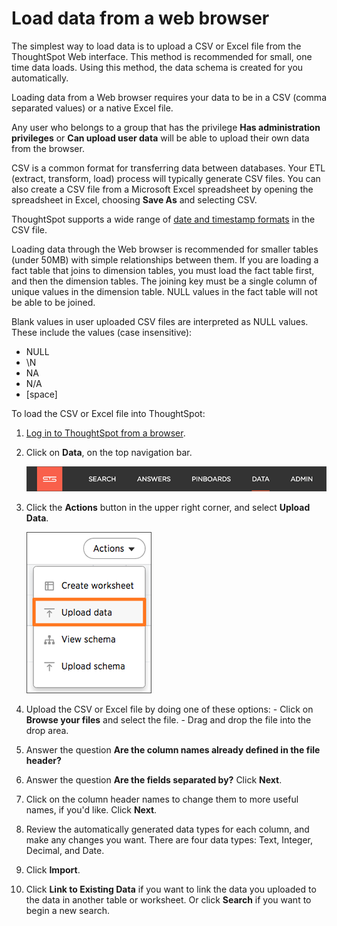 # Load data from a web browser

The simplest way to load data is to upload a CSV or Excel file from the ThoughtSpot Web interface. This method is recommended for small, one time data loads. Using this method, the data schema is created for you automatically.

Loading data from a Web browser requires your data to be in a CSV \(comma separated values\) or a native Excel file.

Any user who belongs to a group that has the privilege **Has administration privileges** or **Can upload user data** will be able to upload their own data from the browser.

CSV is a common format for transferring data between databases. Your ETL \(extract, transform, load\) process will typically generate CSV files. You can also create a CSV file from a Microsoft Excel spreadsheet by opening the spreadsheet in Excel, choosing **Save As** and selecting CSV.

ThoughtSpot supports a wide range of [date and timestamp formats](../reference/date_formats_for_loading.html#) in the CSV file.

Loading data through the Web browser is recommended for smaller tables \(under 50MB\) with simple relationships between them. If you are loading a fact table that joins to dimension tables, you must load the fact table first, and then the dimension tables. The joining key must be a single column of unique values in the dimension table. NULL values in the fact table will not be able to be joined.

Blank values in user uploaded CSV files are interpreted as NULL values. These include the values \(case insensitive\):

-   NULL
-   \\N
-   NA
-   N/A
-   \[space\]

To load the CSV or Excel file into ThoughtSpot:

1.   [Log in to ThoughtSpot from a browser](../setup/accessing.html#). 
2.   Click on **Data**, on the top navigation bar. 

     ![](../../shared/conrefs/../../images/data_icon.png "Data") 

3.   Click the **Actions** button in the upper right corner, and select **Upload Data**. 

     ![](../../images/new_imported_data.png "Upload data") 

4.   Upload the CSV or Excel file by doing one of these options: 
    -   Click on **Browse your files** and select the file.
    -   Drag and drop the file into the drop area.
5.   Answer the question **Are the column names already defined in the file header?** 
6.   Answer the question **Are the fields separated by?** Click **Next**. 
7.   Click on the column header names to change them to more useful names, if you'd like. Click **Next**. 
8.   Review the automatically generated data types for each column, and make any changes you want. There are four data types: Text, Integer, Decimal, and Date. 
9.   Click **Import**. 
10.  Click **Link to Existing Data** if you want to link the data you uploaded to the data in another table or worksheet. Or click **Search** if you want to begin a new search. 

